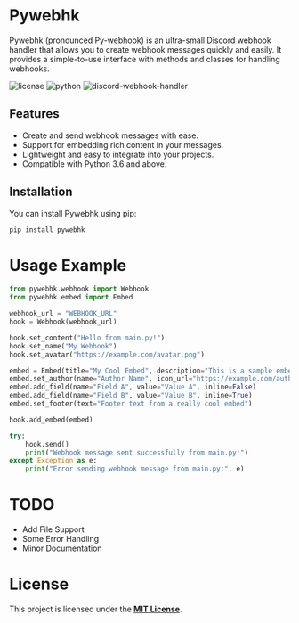 # Pywebhk

Pywebhk (pronounced Py-webhook) is an ultra-small Discord webhook handler that allows you to create webhook messages quickly and easily. It provides a simple-to-use interface with methods and classes for handling webhooks.

![license](https://img.shields.io/badge/License-MIT-blue) ![python](https://img.shields.io/badge/Python-%3E%3D3.6-yellow) ![discord-webhook-handler](https://img.shields.io/badge/Another%20Discord%20Webhook%20Handler-True-green)

## Features

- Create and send webhook messages with ease.
- Support for embedding rich content in your messages.
- Lightweight and easy to integrate into your projects.
- Compatible with Python 3.6 and above.

## Installation

You can install Pywebhk using pip:

```bash
pip install pywebhk
```

# Usage Example
```python
from pywebhk.webhook import Webhook
from pywebhk.embed import Embed

webhook_url = "WEBHOOK_URL"
hook = Webhook(webhook_url)

hook.set_content("Hello from main.py!")
hook.set_name("My Webhook")
hook.set_avatar("https://example.com/avatar.png")

embed = Embed(title="My Cool Embed", description="This is a sample embed from main.py.", color=0xFF5733)
embed.set_author(name="Author Name", icon_url="https://example.com/author.png")
embed.add_field(name="Field A", value="Value A", inline=False)
embed.add_field(name="Field B", value="Value B", inline=True)
embed.set_footer(text="Footer text from a really cool embed")

hook.add_embed(embed)

try:
    hook.send()
    print("Webhook message sent successfully from main.py!")
except Exception as e:
    print("Error sending webhook message from main.py:", e)
```

# TODO
- Add File Support
- Some Error Handling
- Minor Documentation

# License
This project is licensed under the [__MIT License__](LICENSE).